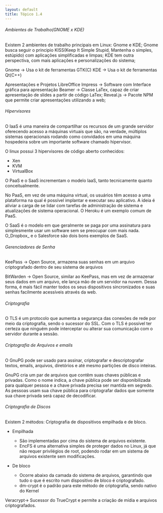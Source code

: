 ```yaml
---
layout: default
title: Tópico 1.4
---
```


######  Ambientes de Trabalho(GNOME x KDE)
Existem 2 ambientes de trabalho principais em Linux: Gnome e KDE;
Gnome busca seguir o principio KISS(Keep It Simple Stupid, Mantenha o simples, estúpido) com aplicações simplificadas e limpas;
KDE tem outra perspectiva, com mais aplicações e personalizações do sistema;

Gnome -> Usa o kit de ferramentas GTK(C)
KDE   -> Usa o kit de ferramentas Qt(C++)


Apresentações e Projetos
LibreOffice Impress -> Software com Interface gráfica para apresentação
Beamer -> Classe LaTex, capaz de criar apresentação de slides a partir de código LaTex;
Reveal.js -> Pacote NPM que permite criar apresentações utilizando a web;

###### Hipervisores
O IaaS é uma maneira de compartilhar os recursos de um grande servidor oferecendo acesso a máquinas virtuais que são, na verdade, múltiplos sistemas operacionais rodando como convidados em uma máquina hospedeira sobre um importante software chamado hipervisor.

O linux possui 3 hipervisores de código aberto conhecidos: 
* Xen
* KVM
* VirtualBox

O PaaS e o SaaS incrementam o modelo IaaS, tanto tecnicamente quanto conceitualmente.

No PaaS, em vez de uma máquina virtual, os usuários têm acesso a uma plataforma na qual é possível implantar e executar seu aplicativo. A ideia é aliviar a carga de se lidar com tarefas de administração de sistema e atualizações de sistema operacional. O Heroku é um exemplo comum de PaaS.

O SaaS é o modelo em que geralmente se paga por uma assinatura para simplesmente usar um software sem se preocupar com mais nada. O_Dropbox_ e o Salesforce são dois bons exemplos de SaaS. 

###### Gerenciadores de Senha
KeePass -> Open Source, armazena suas senhas em um arquivo criptografado dentro de seu sistema de arquivos

BitWarden -> Open Source, similar ao KeePass, mas em vez de armazenar seus dados em um arquivo, ele lança mão de um servidor na nuvem. Dessa forma, é mais fácil manter todos os seus dispositivos sincronizados e suas senhas facilmente acessíveis através da web.


###### Criptografia

O TLS é um protocolo que aumenta a segurança das conexões de rede por meio da criptografia, sendo o sucessor do SSL. Com o TLS é possível ter certeza que ninguém pode interceptar ou alterar sua comunicação com o servidor durante a sessão.

###### Criptografia de Arquivos e emails
O GnuPG pode ser usado para assinar, criptografar e  descriptografar textos, emails, arquivos, diretórios e até mesmo partições de disco inteiras.

GnuPG cria um par de arquivos que contêm suas chaves públicas e privadas. Como o nome indica, a chave pública pode ser disponibilizada para qualquer pessoa e a chave privada precisa ser mantida em segredo. As pessoas usam sua chave pública para criptografar dados que somente sua chave privada será capaz de decodificar.

###### Criptografia de Discos
Existem 2 métodos: Criptografia de dispositivos empilhada e de bloco.
- Empilhada
  - São implementadas por cima do sistema de arquivos existente.
  - EncFS é uma alternativa simples de proteger dados no Linux, já que não requer privilégios de root, podendo rodar em um sistema de arquivos existente sem modificações.

- De bloco
  - Ocorre abaixo da camada do sistema de arquivos, garantindo que tudo o que é escrito num dispositivo de bloco é criptografado.
  - dm-crypt é o padrão para este método de criptografia, sendo nativo do Kernel

Veracrypt-> Sucessor do TrueCrypt e permite a criação de mídia e arquivos criptografados.


